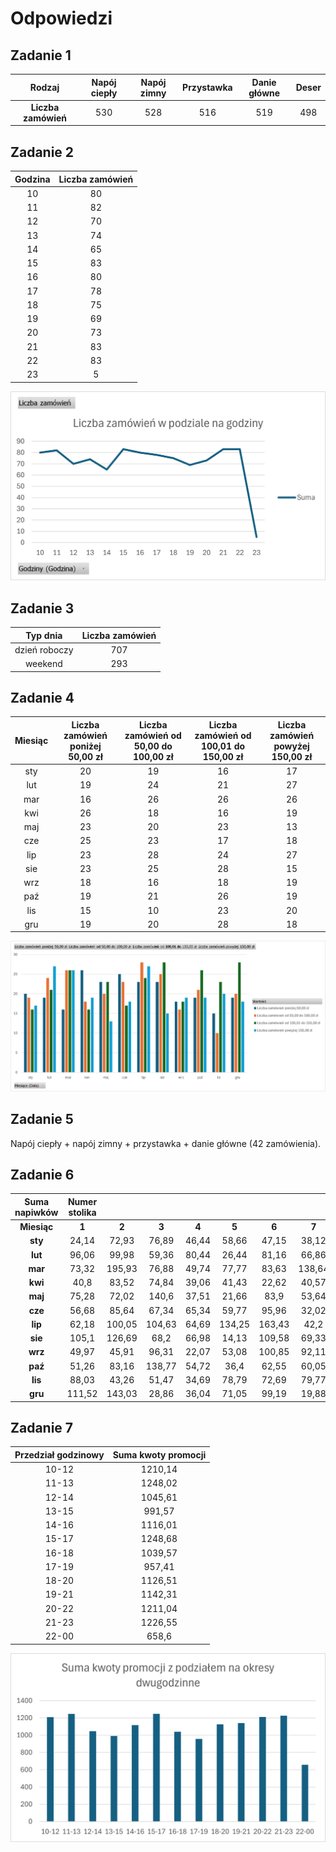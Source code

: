 # Odpowiedzi

## Zadanie 1

|      **Rodzaj**     | **Napój ciepły** | **Napój zimny** | **Przystawka** | **Danie główne** | **Deser** |
|:-------------------:|:----------------:|:---------------:|:--------------:|:----------------:|:---------:|
| **Liczba zamówień** |        $530$       |       $528$       |       $516$      |        $519$       |    $498$    |

## Zadanie 2

| **Godzina** | **Liczba zamówień** |
|:-----------:|:-------------------:|
|      10     |          80         |
|      11     |          82         |
|      12     |          70         |
|      13     |          74         |
|      14     |          65         |
|      15     |          83         |
|      16     |          80         |
|      17     |          78         |
|      18     |          75         |
|      19     |          69         |
|      20     |          73         |
|      21     |          83         |
|      22     |          83         |
|      23     |          5          |

![](../../../../assets/restaurant/zad2_wykres.png)

## Zadanie 3

|  **Typ dnia** | **Liczba zamówień** |
|:-------------:|:-------------------:|
| dzień roboczy |         707         |
|    weekend    |         293         |

## Zadanie 4

| **Miesiąc** | **Liczba zamówień poniżej 50,00 zł** | **Liczba zamówień od 50,00 do   100,00 zł** | **Liczba zamówień od 100,01 do   150,00 zł** | **Liczba zamówień powyżej 150,00   zł** |
|:-----------:|:------------------------------------:|:-------------------------------------------:|:--------------------------------------------:|:---------------------------------------:|
|     sty     |                  20                  |                      19                     |                      16                      |                    17                   |
|     lut     |                  19                  |                      24                     |                      21                      |                    27                   |
|     mar     |                  16                  |                      26                     |                      26                      |                    26                   |
|     kwi     |                  26                  |                      18                     |                      16                      |                    19                   |
|     maj     |                  23                  |                      20                     |                      23                      |                    13                   |
|     cze     |                  25                  |                      23                     |                      17                      |                    18                   |
|     lip     |                  23                  |                      28                     |                      24                      |                    27                   |
|     sie     |                  23                  |                      25                     |                      28                      |                    15                   |
|     wrz     |                  18                  |                      16                     |                      18                      |                    19                   |
|     paź     |                  19                  |                      21                     |                      26                      |                    19                   |
|     lis     |                  15                  |                      10                     |                      23                      |                    20                   |
|     gru     |                  19                  |                      20                     |                      28                      |                    18                   |

![](../../../../assets/restaurant/zad4_wykres.png)

## Zadanie 5

Napój ciepły + napój zimny + przystawka + danie główne (42 zamówienia).

## Zadanie 6

| **Suma napiwków** | **Numer stolika** |        |        |       |        |        |        |        |        |        |
|:-----------------:|:-----------------:|:------:|:------:|:-----:|:------:|:------:|:------:|:------:|:------:|:------:|
|    **Miesiąc**    |       **1**       |  **2** |  **3** | **4** |  **5** |  **6** |  **7** |  **8** |  **9** | **10** |
|      **sty**      |       24,14       |  72,93 |  76,89 | 46,44 |  58,66 |  47,15 |  38,12 |  53,23 |  57,95 |  80,16 |
|      **lut**      |       96,06       |  99,98 |  59,36 | 80,44 |  26,44 |  81,16 |  66,86 |  78,67 | 175,93 |  45,43 |
|      **mar**      |       73,32       | 195,93 |  76,88 | 49,74 |  77,77 |  83,63 | 138,64 |  35,76 |  55,75 |  59,63 |
|      **kwi**      |        40,8       |  83,52 |  74,84 | 39,06 |  41,43 |  22,62 |  40,57 |  53,4  |  77,89 |  77,69 |
|      **maj**      |       75,28       |  72,02 |  140,6 | 37,51 |  21,66 |  83,9  |  53,64 |  50,53 |  23,14 |  73,42 |
|      **cze**      |       56,68       |  85,64 |  67,34 | 65,34 |  59,77 |  95,96 |  32,02 |  19,08 |  41,24 |  77,64 |
|      **lip**      |       62,18       | 100,05 | 104,63 | 64,69 | 134,25 | 163,43 |  42,2  | 113,26 |  62,69 |  29,48 |
|      **sie**      |       105,1       | 126,69 |  68,2  | 66,98 |  14,13 | 109,58 |  69,33 |  41,31 |  73,85 |  64,76 |
|      **wrz**      |       49,97       |  45,91 |  96,31 | 22,07 |  53,08 | 100,85 |  92,11 |  31,03 |  28,45 |  60,86 |
|      **paź**      |       51,26       |  83,16 | 138,77 | 54,72 |  36,4  |  62,55 |  60,05 |  65,65 | 102,07 |  52,48 |
|      **lis**      |       88,03       |  43,26 |  51,47 | 34,69 |  78,79 |  72,69 |  79,77 |  59,93 |  77,2  | 127,03 |
|      **gru**      |       111,52      | 143,03 |  28,86 | 36,04 |  71,05 |  99,19 |  19,88 |  68,87 | 102,03 |  90,05 |

## Zadanie 7

| **Przedział   godzinowy** | **Suma kwoty promocji** |
|:-------------------------:|:-----------------------:|
|           10-12           |         1210,14         |
|           11-13           |         1248,02         |
|           12-14           |         1045,61         |
|           13-15           |          991,57         |
|           14-16           |         1116,01         |
|           15-17           |         1248,68         |
|           16-18           |         1039,57         |
|           17-19           |          957,41         |
|           18-20           |         1126,51         |
|           19-21           |         1142,31         |
|           20-22           |         1211,04         |
|           21-23           |         1226,55         |
|           22-00           |          658,6          |

![](../../../../assets/restaurant/zad7_wykres.png)
